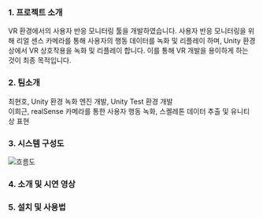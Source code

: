 ### 1. 프로젝트 소개

VR 환경에서의 사용자 반응 모니터링 툴을 개발하였습니다. 사용자 반응 모니터링을 위해 리얼 센스 카메라를 통해 사용자의 행동 데이터를 녹화 및 리플레이 하며, Unity 환경 상에서 VR 상호작용을 녹화 및 리플레이 합니다. 이를 통해 VR 개발을 용이하게 하는 것이 최종 목적입니다.

### 2. 팀소개

최현호, Unity 환경 녹화 엔진 개발, Unity Test 환경 개발
<br/>
이희근, realSense 카메라를 통한 사용자 행동 녹화, 스켈레톤 데이터 추출 및 유니티 상 표현

### 3. 시스템 구성도

![흐름도](https://github.com/pnucse-capstone/capstone-2023-1-15/assets/38308307/a70735bd-ad5a-464f-bed7-448eeffe9f08)

### 4. 소개 및 시연 영상


### 5. 설치 및 사용법
